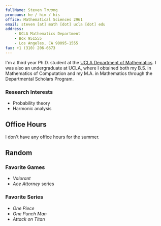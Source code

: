 ```yaml
---
fullName: Steven Trương
pronouns: he / him / his
office: Mathematical Sciences 2961
email: steven [at] math [dot] ucla [dot] edu
address:
    - UCLA Mathematics Department
    - Box 951555
    - Los Angeles, CA 90095-1555
fax: +1 (310) 206-6673
---
```


I'm a third year Ph.D. student at the [UCLA Department of Mathematics](https://ww3.math.ucla.edu/). I was also an undergraduate at UCLA, where I obtained both my B.S. in Mathematics of Computation and my M.A. in Mathematics through the Departmental Scholars Program.

### Research Interests

-   Probability theory
-   Harmonic analysis

## Office Hours

I don't have any office hours for the summer.

<!-- Anyone is welcome to come to any of my office hours, but if too many people show up, I'll be prioritizing the students in the specified class.

### In-Person ({{ office }})

-   Tuesdays, 1:00pm - 2:00pm (MATH 170E)
-   Tuesdays, 2:00pm - 3:00pm (MATH 33A)

### Virtual

-   Thursdays, 1:00pm - 2:00pm (Open Office Hours, [Zoom](https://ucla.zoom.us/j/91283877691?pwd=VFdIMk10RExMcXM4cTF1azNIUnBFUT09)) -->

## Random

### Favorite Games

-   _Valorant_
-   _Ace Attorney_ series

### Favorite Series

-   _One Piece_
-   _One Punch Man_
-   _Attack on Titan_
